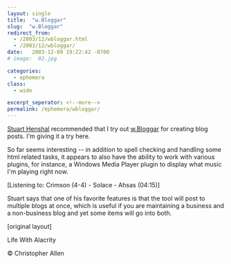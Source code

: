 ```yaml
---
layout: single
title:  "w.Bloggar"
slug:  "w.Bloggar"
redirect_from:
  - /2003/12/wbloggar.html
  - /2003/12/wbloggar/
date:   2003-12-09 19:22:42 -0700
# image:  02.jpg

categories:
  - ephemera
class:
  - wide

excerpt_seperator: <!--more-->
permalink: /ephemera/wbloggar/
---
```


[Stuart Henshal](http://www.henshall.com/blog/) recommended that I try out [w.Bloggar](http://wbloggar.com/) for creating blog posts. I'm giving it a try here.
<!--more-->
So far seems interesting -- in addition to spell checking and handling some html related tasks, it appears to also have the ability to work with various plugins, for instance, a Windows Media Player plugin to display what music I'm playing right now.

\[Listening to: Crimson (4-4) - Solace - Ahsas (04:15)\]

 
Stuart says that one of his favorite features is that the tool will post to multiple blogs at once, which is useful if you are maintaining a business and a non-business blog and yet some items will go into both.

[original layout]


Life With Alacrity

© Christopher Allen